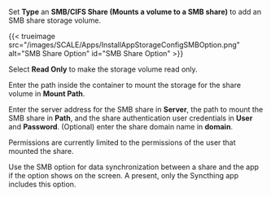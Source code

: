 &NewLine;

Set **Type** an **SMB/CIFS Share (Mounts a volume to a SMB share)** to add an SMB share storage volume.

{{< trueimage src="/images/SCALE/Apps/InstallAppStorageConfigSMBOption.png" alt="SMB Share Option" id="SMB Share Option" >}}

Select **Read Only** to make the storage volume read only.

Enter the path inside the container to mount the storage for the share volume in **Mount Path**.

Enter the server address for the SMB share in **Server**, the path to mount the SMB share in **Path**, and the share authentication user credentials in **User** and **Password**.
(Optional) enter the share domain name in **domain**.

Permissions are currently limited to the permissions of the user that mounted the share.

Use the SMB option for data synchronization between a share and the app if the option shows on the screen. A present, only the Syncthing app includes this option.
<!-- Commenting this out until I can get it verified with devs/solutions team 
Alternate data streams (metadata), finder colors tags, previews, resource forks, and MacOS metadata is stripped from the share along with file system permissions, but this functionality is undergoing active development and implementation planned for a future TrueNAS SCALE release.-->